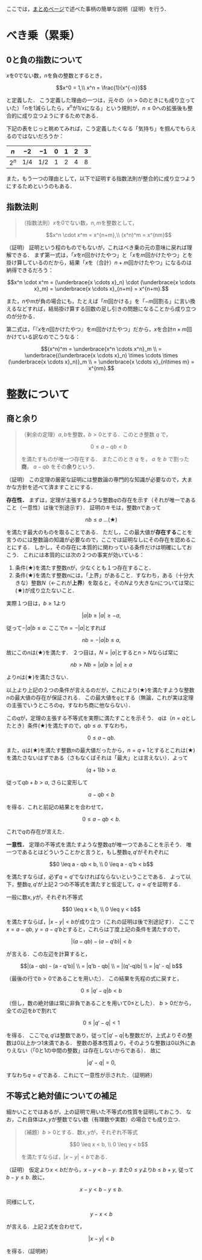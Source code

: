ここでは，[まとめページ](summary.md)で述べた事柄の簡単な説明（証明）を行う．

# べき乗（累乗）
## 0と負の指数について
$`x`$を$`0`$でない数，$`n`$を負の整数とするとき，

```math
x^0 = 1,\\
x^n = \frac{1}{x^{-n}}
```

と定義した．
こう定義した理由の一つは，元々の（$`n>0`$のときにも成り立っていた）「$`n`$を$`1`$減らしたら，$`x^n`$が$`1/x`$になる」という規則が，$`n\leq 0`$への拡張後も整合的に成り立つようにするためである．

下記の表をじっと眺めてみれば，こう定義したくなる「気持ち」を掴んでもらえるのではないだろうか：

|$`n`$|$`-2`$|$`-1`$|$`0`$|$`1`$|$`2`$|$`3`$|
|----|----|----|----|----|----|----|
|$`2^n`$|$`1/4`$|$`1/2`$|$`1`$|$`2`$|$`4`$|$`8`$|

また，もう一つの理由として，以下で証明する指数法則が整合的に成り立つようにするためというのもある．

## 指数法則
> （指数法則）$`x`$を$`0`$でない数，$`n,m`$を整数として，
>
> ```math
> x^n \cdot x^m = x^{n+m},\\
> (x^n)^m = x^{nm}
> ```

（証明）
証明という程のものでもないが，これはべき乗の元の意味に戻れば理解できる．
まず第一式は，「$`x`$を$`n`$回かけたやつ」と「$`x`$を$`m`$回かけたやつ」とを掛け算しているのだから，結果「$`x`$を（合計）$`n+m`$回かけたやつ」になるのは納得できるだろう：

```math
x^n \cdot x^m
= (\underbrace{x \cdots x}_n) \cdot (\underbrace{x \cdots x}_m)
= \underbrace{x \cdots x}_{n+m}
= x^{n+m}.
```

また，$`n`$や$`m`$が負の場合にも，たとえば「$`m`$回かける」を「$`-m`$回割る」に言い換えるなどすれば，結局掛け算する回数の足し引きの問題になることから成り立つのが分かる．

第二式は，「『$`x`$を$`n`$回かけたやつ』を$`m`$回かけたやつ」だから，$`x`$を合計$`n\times m`$回かけている訳なのでこうなる：

```math
(x^n)^m
= \underbrace{x^n \cdots x^n}_m \\
= \underbrace{(\underbrace{x \cdots x}_n) \times \cdots \times (\underbrace{x \cdots x}_n)}_m \\
= \underbrace{x \cdots x}_{n\times m} = x^{nm}.
```

# 整数について
## 商と余り
> （剰余の定理）$`a,b`$を整数，$`b>0`$とする．このとき整数 $q$ で，
>
> $$
> 0 \leq a - qb < b
> $$
> 
> を満たすものが唯一つ存在する．
> またこのとき $q$ を， $a$ を $b$ で割った**商**， $a-qb$ をその**余り**という．

（証明）
この定理の厳密な証明には整数論の専門的な知識が必要なので，大まかな方針を述べて済ますことにする．

**存在性．**
まずは，定理が主張するような整数$`q`$の存在を示す（それが唯一であること（一意性）は後で別途示す）．
証明のキモは，整数$`n`$であって

```math
nb \leq a \ ...(★)
```

を満たす最大のものを取ることである．
ただし，この最大値が**存在する**ことを言うのには整数論の知識が必要なので，ここでは証明なしにその存在を認めることにする．
しかし，その存在に本質的に関わっている条件だけは明確にしておこう．
これには本質的には次の２つの事実が効いている：

1. 条件(★)を満たす整数$`n`$が，少なくとも１つ存在すること．
2. 条件(★)を満たす整数$`n`$には，「上界」があること．すなわち，ある（十分大きな）整数$`N`$（←これが**上界**）を取ると，その$`N`$より大きな$`n`$については常に(★)が成り立たないこと．

実際１つ目は，$`b \geq 1`$より

```math
|a|b \geq |a| \geq -a,
```

従って$` -|a|b \leq a.`$ ここで$`n = -|a|`$とすれば

```math
nb = -|a|b \leq a,
```

故にこの$`n`$は(★)を満たす．
２つ目は，$`N=|a|`$とすると$`n>N`$ならば常に

```math
nb > Nb = |a|b \geq |a| \geq a
```

より$`n`$は(★)を満たさない．

以上より上記の２つの条件が言えるのだが，これにより(★)を満たすような整数$`n`$の最大値の存在が保証される．
この最大値を$`q`$とする（無論，これが実は定理の主張でいうところの$`q`$，すなわち商に他ならない）．

この$`q`$が，定理の主張する不等式を実際に満たすことを示そう．
$`q`$は（$`n=q`$としたとき）条件(★)を満たすので，$`qb \leq a.`$ すなわち，

```math
0 \leq a - qb.
```

また，$`q`$は(★)を満たす整数$`n`$の最大値だったから，$`n = q + 1`$とするとこれは(★)を満たさないはずである（さもなくばそれは「最大」とは言えない）．よって


```math
(q+1)b > a.
```

従って$`qb + b > a,`$ さらに変形して

```math
a - qb < b
```

を得る．これと前記の結果とを合わせて，

```math
0 \leq a- qb < b.
```

これで$`q`$の存在が言えた．

**一意性．**
定理の不等式を満たすような整数$`q`$が唯一つであることを示そう．
唯一つであるとはどういうことかと言うと，もし整数$`q, q'`$がそれぞれに

```math
0 \leq a - qb < b, \\
0 \leq a - q'b < b
```

を満たすならば，必ず$`q = q'`$でなければならないということである．
よって以下，整数$`q, q'`$が上記２つの不等式を満たすと仮定して，$`q = q'`$を証明する．

一般に数$`x,y`$が，それぞれ不等式

```math
0 \leq x < b, \\
0 \leq y < b
```

を満たすならば，$`|x-y|<b`$が成り立つ（これの証明は後で別途記す）．
ここで$`x= a - qb,\ y= a - q'b`$とすると，これらは丁度上記の条件を満たすので，

```math
|(a - qb) - (a - q'b)| < b
```

が言える．この左辺を計算すると，

```math
|(a - qb) - (a - q'b)| \\
= |q'b - qb| \\
= |(q'-q)b| \\
= |q' - q| b
```

（最後の行で$`b>0`$であることを用いた）．
この結果を先程の式に戻すと，

```math
0 \leq |q' - q| b < b
```

（但し，数の絶対値は常に非負であることを用いて$`0 \leq`$とした）．
$`b>0`$だから，全ての辺を$`b`$で割れて

```math
0 \leq |q' - q| < 1
```

を得る．
ここで$`q, q'`$は整数であり，従って$`|q' - q|`$も整数だが，上式よりその整数は$`0`$以上かつ$`1`$未満である．
整数の基本性質より，そのような整数は$`0`$以外にありえない（「$`0`$と$`1`$の中間の整数」は存在しないからである）．
故に

```math
|q' - q| = 0,
```

すなわち$`q=q'`$である．これにて一意性が示された．（証明終）

## 不等式と絶対値についての補足
細かいことではあるが，上の証明で用いた不等式の性質を証明しておこう．
なお，これ自体は$`x,y`$が整数でない数（有理数や実数）の場合でも成り立つ．

> （補題）$`b>0`$とする．数$`x,y`$が，それぞれ不等式
> ```math
> 0 \leq x < b, \\
> 0 \leq y < b
> ```
> を満たすならば，$`|x-y|<b`$である．

（証明）
仮定より$`x<b`$だから，$`x-y < b-y.`$
また$`0 \leq y`$より$`b \leq b+y,`$ 従って$`b-y \leq b.`$
故に，

```math
x - y
< b - y
\leq b.
```

同様にして，

```math
y - x < b
```

が言える．上記２式を合わせて，

```math
|x - y| < b
```

を得る．（証明終）

